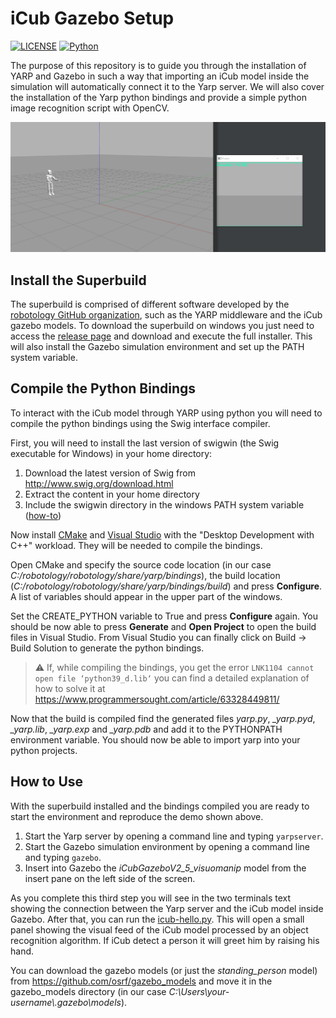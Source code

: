 # iCub Gazebo Setup
[![LICENSE](https://img.shields.io/badge/license-MIT-green?style=flat-square)](https://github.com/andrew-r96/DistilledReplay/blob/main/LICENSE)
[![Python](https://img.shields.io/badge/python-3.8-blue.svg?style=flat-square)](https://www.python.org/) 

The purpose of this repository is to guide you through the installation of YARP and Gazebo in such a way that importing an iCub model inside the simulation will automatically connect it to the Yarp server. We will also cover the installation of the Yarp python bindings and provide a simple python image recognition script with OpenCV.

![](resources/icub-hello.gif)

## Install the Superbuild
The superbuild is comprised of different software developed by the [robotology GitHub organization](https://github.com/robotology/), such as the YARP middleware and the iCub gazebo models. To download the superbuild on windows you just need to access the [release page](https://github.com/robotology/robotology-superbuild/releases) and download and execute the full installer.
This will also install the Gazebo simulation environment and set up the PATH system variable.

## Compile the Python Bindings
To interact with the iCub model through YARP using python you will need to compile the python bindings using the Swig interface compiler.

First, you will need to install the last version of swigwin (the Swig executable for Windows) in your home directory:
1. Download the latest version of Swig from http://www.swig.org/download.html
2. Extract the content in your home directory
3. Include the swigwin directory in the windows PATH system variable ([how-to](https://www.imatest.com/docs/editing-system-environment-variables/))

Now install [CMake](https://cmake.org/) and [Visual Studio](https://visualstudio.microsoft.com/it/) with the "Desktop Development with C++" workload. They will be needed to compile the bindings.

Open CMake and specify the source code location (in our case *C:/robotology/robotology/share/yarp/bindings*), the build location (*C:/robotology/robotology/share/yarp/bindings/build*) and press **Configure**. A list of variables should appear in the upper part of the windows. 

Set the CREATE_PYTHON variable to True and press **Configure** again. You should be now able to press **Generate** and **Open Project** to open the build files in Visual Studio.
From Visual Studio you can finally click on Build -> Build Solution to generate the python bindings.

> ⚠️ If, while compiling the bindings, you get the error `LNK1104 cannot open file ‘python39_d.lib‘` you can find a detailed explanation of how to solve it at https://www.programmersought.com/article/63328449811/

Now that the build is compiled find the generated files *yarp.py*, *\_yarp.pyd*, *\_yarp.lib*, *\_yarp.exp* and *\_yarp.pdb* and add it to the PYTHONPATH environment variable. You should now be able to import yarp into your python projects.

## How to Use
With the superbuild installed and the bindings compiled you are ready to start the environment and reproduce the demo shown above.

1. Start the Yarp server by opening a command line and typing `yarpserver`.
2. Start the Gazebo simulation environment by opening a command line and typing `gazebo`.
3. Insert into Gazebo the *iCubGazeboV2_5_visuomanip* model from the insert pane on the left side of the screen.

As you complete this third step you will see in the two terminals text showing the connection between the Yarp server and the iCub model inside Gazebo.
After that, you can run the [icub-hello.py](icub-hello.py). This will open a small panel showing the visual feed of the iCub model processed by an object recognition algorithm.
If iCub detect a person it will greet him by raising his hand.

You can download the gazebo models (or just the *standing_person* model) from https://github.com/osrf/gazebo_models and move it in the gazebo_models directory (in our case *C:\Users\your-username\\.gazebo\models*).
